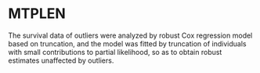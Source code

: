 # MTPLEN
The survival data of outliers were analyzed by robust Cox regression model based on truncation, and the model was fitted by truncation of individuals with small contributions to partial likelihood, so as to obtain robust estimates unaffected by outliers.
